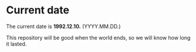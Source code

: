 # Current date

The current date is **1992.12.10.** (YYYY.MM.DD.)

This repository will be good when the world ends, so we will know how long it lasted.